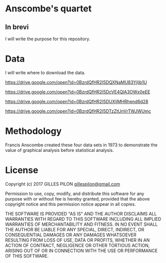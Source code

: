 # Anscombe's quartet

## In brevi

I will write the purpose for this repository.

# Data

I will write where to download the data.

https://drive.google.com/open?id=0BzrdQfHR2I5DQXNaMU83Yjljb1U

https://drive.google.com/open?id=0BzrdQfHR2I5DcVE4QlA3OWx0eEE

https://drive.google.com/open?id=0BzrdQfHR2I5DUXljMHRhend6d28

https://drive.google.com/open?id=0BzrdQfHR2I5DTzZtUnVrTWJWUmc

# Methodology

Francis Anscombe created these four data sets in 1973 to demonstrate the value of graphical analysis before statistical analysis.

# License

Copyright (c) 2017 GILLES PILON <gillespilon@gmail.com>

Permission to use, copy, modify, and distribute this software for any
purpose with or without fee is hereby granted, provided that the above
copyright notice and this permission notice appear in all copies.

THE SOFTWARE IS PROVIDED "AS IS" AND THE AUTHOR DISCLAIMS ALL WARRANTIES
WITH REGARD TO THIS SOFTWARE INCLUDING ALL IMPLIED WARRANTIES OF
MERCHANTABILITY AND FITNESS. IN NO EVENT SHALL THE AUTHOR BE LIABLE FOR
ANY SPECIAL, DIRECT, INDIRECT, OR CONSEQUENTIAL DAMAGES OR ANY DAMAGES
WHATSOEVER RESULTING FROM LOSS OF USE, DATA OR PROFITS, WHETHER IN AN
ACTION OF CONTRACT, NEGLIGENCE OR OTHER TORTIOUS ACTION, ARISING OUT OF
OR IN CONNECTION WITH THE USE OR PERFORMANCE OF THIS SOFTWARE.
